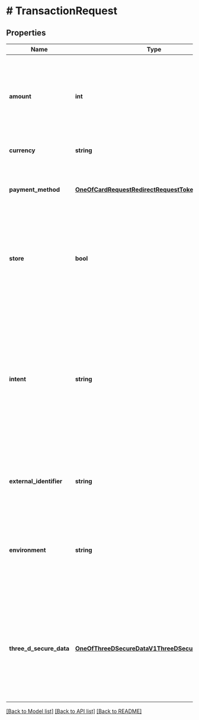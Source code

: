 # # TransactionRequest

## Properties

Name | Type | Description | Notes
------------ | ------------- | ------------- | -------------
**amount** | **int** | The monetary amount to create an authorization for, in the smallest currency unit for the given currency, for example &#x60;1299&#x60; cents to create an authorization for &#x60;$12.99&#x60;. |
**currency** | **string** | A supported ISO-4217 currency code. |
**payment_method** | [**OneOfCardRequestRedirectRequestTokenizedRequest**](OneOfCardRequestRedirectRequestTokenizedRequest.md) | The optional payment method details to create an authorization for. This field is required for processing a card. |
**store** | **bool** | Whether or not to also try and store the payment method with us so that it can be used again for future use. This is only supported for payment methods that support this feature. | [optional] [default to false]
**intent** | **string** | Defines the intent of this API call. This determines the desired initial state of the transaction.  * &#x60;authorize&#x60; - (Default) Optionally approves and then authorizes a transaction but does not capture the funds. * &#x60;capture&#x60; - Optionally approves and then authorizes and captures the funds of the transaction. | [optional]
**external_identifier** | **string** | An external identifier that can be used to match the transaction against your own records. | [optional]
**environment** | **string** | Defines the environment to create this transaction in. Setting this to anything other than &#x60;production&#x60; will force Gr4vy to use the payment a service configured for that environment. | [optional]
**three_d_secure_data** | [**OneOfThreeDSecureDataV1ThreeDSecureDataV2**](OneOfThreeDSecureDataV1ThreeDSecureDataV2.md) | Pass through 3-D Secure data to support external 3-D Secure authorisation. If using an external 3-D Secure provider, you should not pass a &#x60;redirect_url&#x60; in the &#x60;payment_method&#x60; object for a transaction. | [optional]

[[Back to Model list]](../../README.md#models) [[Back to API list]](../../README.md#endpoints) [[Back to README]](../../README.md)
